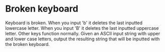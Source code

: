 # Broken keyboard

Keyboard is broken. When you input 'b' it deletes the last inputted lowercase letter. When you input 'B' it deletes the last inputted uppercase letter. Other keys function normally. 
Given an ASCII input string with upper and lower case letters, output the resulting string that will be inputted with the broken keyboard. 
